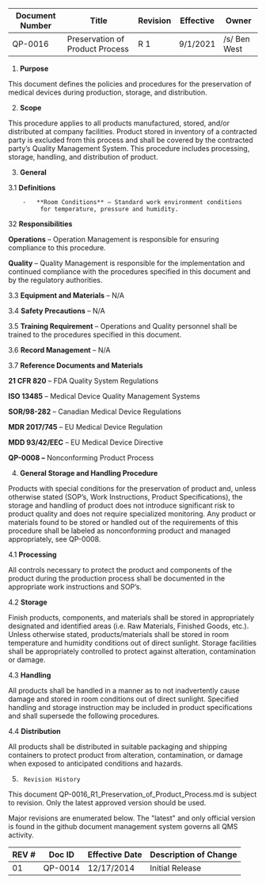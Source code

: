 Document Number|Title|Revision|Effective|Owner
---------------|-------------------------------------|---|----|-----
QP-0016|Preservation of Product Process|R 1|9/1/2021|/s/ Ben West

1.  **Purpose**

 This document defines the policies and procedures for the preservation
 of medical devices during production, storage, and distribution.

2.  **Scope**

 This procedure applies to all products manufactured, stored, and/or
 distributed at company facilities. Product stored in inventory of a
 contracted party is excluded from this process and shall be covered by
 the contracted party’s Quality Management System. This procedure
 includes processing, storage, handling, and distribution of product.

3.  **General**

3.1  **Definitions**

        -   **Room Conditions** – Standard work environment conditions
             for temperature, pressure and humidity.

32  **Responsibilities**

 **Operations** – Operation Management is responsible for ensuring
 compliance to this procedure.

 **Quality** – Quality Management is responsible for the implementation
 and continued compliance with the procedures specified in this
 document and by the regulatory authorities.

3.3  **Equipment and Materials** – N/A

3.4  **Safety Precautions** – N/A

3.5  **Training Requirement** – Operations and Quality personnel shall be
     trained to the procedures specified in this document.

3.6  **Record Management** – N/A

3.7  **Reference Documents and Materials**

 **21 CFR 820** – FDA Quality System Regulations

 **ISO 13485** – Medical Device Quality Management Systems

 **SOR/98-282** – Canadian Medical Device Regulations

 **MDR 2017/745** – EU Medical Device Regulation

 **MDD 93/42/EEC** – EU Medical Device Directive

 **QP-0008 –** Nonconforming Product Process

4.  **General Storage and Handling Procedure**

 Products with special conditions for the preservation of product and,
 unless otherwise stated (SOP’s, Work Instructions, Product
 Specifications), the storage and handling of product does not
 introduce significant risk to product quality and does not require
 specialized monitoring. Any product or materials found to be stored or
 handled out of the requirements of this procedure shall be labeled as
 nonconforming product and managed appropriately, see QP-0008.

4.1  **Processing**

 All controls necessary to protect the product and components of the
 product during the production process shall be documented in the
 appropriate work instructions and SOP’s.

4.2  **Storage**

 Finish products, components, and materials shall be stored in
 appropriately designated and identified areas (i.e. Raw Materials,
 Finished Goods, etc.). Unless otherwise stated, products/materials
 shall be stored in room temperature and humidity conditions out of
 direct sunlight. Storage facilities shall be appropriately controlled
 to protect against alteration, contamination or damage.

4.3  **Handling**

 All products shall be handled in a manner as to not inadvertently
 cause damage and stored in room conditions out of direct sunlight.
 Specified handling and storage instruction may be included in product
 specifications and shall supersede the following procedures.

4.4  **Distribution**

 All products shall be distributed in suitable packaging and shipping
 containers to protect product from alteration, contamination, or
 damage when exposed to anticipated conditions and hazards.

5.      Revision History

This document  QP-0016_R1_Preservation_of_Product_Process.md
is subject to revision. Only the latest approved version should be used.

Major revisions are enumerated below.
The "latest" and only official version is found in the github document management system governs all QMS activity.

REV #|Doc ID|Effective Date|Description of Change
-----|------|--------------|---------------------
01   | QP-0014|12/17/2014|Initial Release

